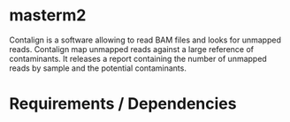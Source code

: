 # masterm2

Contalign is a software allowing to read BAM files and looks for unmapped reads. 
Contalign map unmapped reads against a large reference of contaminants. It 
releases a report containing the number of unmapped reads by sample and the
potential contaminants. 

# Requirements / Dependencies
